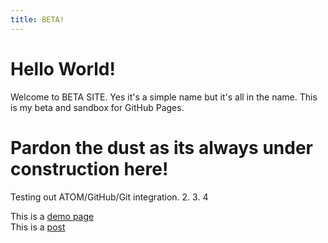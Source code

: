 ```yaml
---
title: BETA!
---
```


# Hello World!

Welcome to BETA SITE. Yes it's a simple name but it's all in the name. This is my beta and sandbox for GitHub Pages.

# Pardon the dust as its always under construction here!

Testing out ATOM/GitHub/Git integration. 2. 3. 4

This is a [demo page](/page-demo) \
This is a [post](/test-post)
